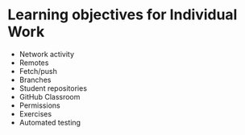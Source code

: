 # Learning objectives for Individual Work

* Network activity
* Remotes
* Fetch/push
* Branches
* Student repositories
* GitHub Classroom
* Permissions
* Exercises
* Automated testing
